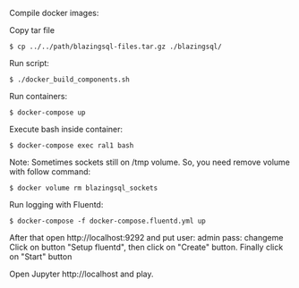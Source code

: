 Compile docker images:

Copy tar file
```
$ cp ../../path/blazingsql-files.tar.gz ./blazingsql/
```

Run script:
```
$ ./docker_build_components.sh
```

Run containers:
```
$ docker-compose up
```

Execute bash inside container:
```
$ docker-compose exec ral1 bash
```

Note: Sometimes sockets still on /tmp volume. So, you need remove volume with follow command:
```
$ docker volume rm blazingsql_sockets
```


Run logging with Fluentd:
```
$ docker-compose -f docker-compose.fluentd.yml up
```
After that open http://localhost:9292 and put
user: admin
pass: changeme
Click on button "Setup fluentd", then click on "Create" button.
Finally click on "Start" button


Open Jupyter http://localhost and play.
